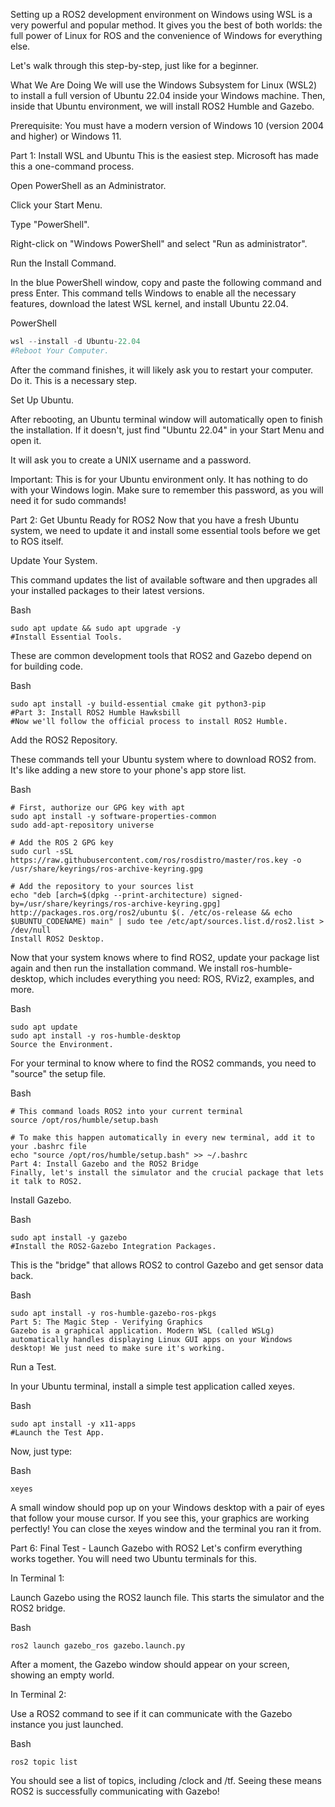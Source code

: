 Setting up a ROS2 development environment on Windows using WSL is a very powerful and popular method. It gives you the best of both worlds: the full power of Linux for ROS and the convenience of Windows for everything else.

Let's walk through this step-by-step, just like for a beginner.

What We Are Doing
We will use the Windows Subsystem for Linux (WSL2) to install a full version of Ubuntu 22.04 inside your Windows machine. Then, inside that Ubuntu environment, we will install ROS2 Humble and Gazebo.

Prerequisite: You must have a modern version of Windows 10 (version 2004 and higher) or Windows 11.

Part 1: Install WSL and Ubuntu
This is the easiest step. Microsoft has made this a one-command process.

Open PowerShell as an Administrator.

Click your Start Menu.

Type "PowerShell".

Right-click on "Windows PowerShell" and select "Run as administrator".

Run the Install Command.

In the blue PowerShell window, copy and paste the following command and press Enter. This command tells Windows to enable all the necessary features, download the latest WSL kernel, and install Ubuntu 22.04.

PowerShell
```python
wsl --install -d Ubuntu-22.04
#Reboot Your Computer.
```
After the command finishes, it will likely ask you to restart your computer. Do it. This is a necessary step.

Set Up Ubuntu.

After rebooting, an Ubuntu terminal window will automatically open to finish the installation. If it doesn't, just find "Ubuntu 22.04" in your Start Menu and open it.

It will ask you to create a UNIX username and a password.

Important: This is for your Ubuntu environment only. It has nothing to do with your Windows login. Make sure to remember this password, as you will need it for sudo commands!

Part 2: Get Ubuntu Ready for ROS2
Now that you have a fresh Ubuntu system, we need to update it and install some essential tools before we get to ROS itself.

Update Your System.

This command updates the list of available software and then upgrades all your installed packages to their latest versions.

Bash
```
sudo apt update && sudo apt upgrade -y
#Install Essential Tools.
```
These are common development tools that ROS2 and Gazebo depend on for building code.

Bash
```
sudo apt install -y build-essential cmake git python3-pip
#Part 3: Install ROS2 Humble Hawksbill
#Now we'll follow the official process to install ROS2 Humble.
```
Add the ROS2 Repository.

These commands tell your Ubuntu system where to download ROS2 from. It's like adding a new store to your phone's app store list.

Bash
```
# First, authorize our GPG key with apt
sudo apt install -y software-properties-common
sudo add-apt-repository universe

# Add the ROS 2 GPG key
sudo curl -sSL https://raw.githubusercontent.com/ros/rosdistro/master/ros.key -o /usr/share/keyrings/ros-archive-keyring.gpg

# Add the repository to your sources list
echo "deb [arch=$(dpkg --print-architecture) signed-by=/usr/share/keyrings/ros-archive-keyring.gpg] http://packages.ros.org/ros2/ubuntu $(. /etc/os-release && echo $UBUNTU_CODENAME) main" | sudo tee /etc/apt/sources.list.d/ros2.list > /dev/null
Install ROS2 Desktop.
```
Now that your system knows where to find ROS2, update your package list again and then run the installation command. We install ros-humble-desktop, which includes everything you need: ROS, RViz2, examples, and more.

Bash
```
sudo apt update
sudo apt install -y ros-humble-desktop
Source the Environment.
```
For your terminal to know where to find the ROS2 commands, you need to "source" the setup file.

Bash
```
# This command loads ROS2 into your current terminal
source /opt/ros/humble/setup.bash

# To make this happen automatically in every new terminal, add it to your .bashrc file
echo "source /opt/ros/humble/setup.bash" >> ~/.bashrc
Part 4: Install Gazebo and the ROS2 Bridge
Finally, let's install the simulator and the crucial package that lets it talk to ROS2.
```
Install Gazebo.

Bash
```
sudo apt install -y gazebo
#Install the ROS2-Gazebo Integration Packages.
```
This is the "bridge" that allows ROS2 to control Gazebo and get sensor data back.

Bash
```
sudo apt install -y ros-humble-gazebo-ros-pkgs
Part 5: The Magic Step - Verifying Graphics
Gazebo is a graphical application. Modern WSL (called WSLg) automatically handles displaying Linux GUI apps on your Windows desktop! We just need to make sure it's working.
```
Run a Test.

In your Ubuntu terminal, install a simple test application called xeyes.

Bash
```
sudo apt install -y x11-apps
#Launch the Test App.
```
Now, just type:

Bash
```
xeyes
```
A small window should pop up on your Windows desktop with a pair of eyes that follow your mouse cursor. If you see this, your graphics are working perfectly! You can close the xeyes window and the terminal you ran it from.

Part 6: Final Test - Launch Gazebo with ROS2
Let's confirm everything works together. You will need two Ubuntu terminals for this.

In Terminal 1:

Launch Gazebo using the ROS2 launch file. This starts the simulator and the ROS2 bridge.

Bash
```
ros2 launch gazebo_ros gazebo.launch.py
```
After a moment, the Gazebo window should appear on your screen, showing an empty world.

In Terminal 2:

Use a ROS2 command to see if it can communicate with the Gazebo instance you just launched.

Bash
```
ros2 topic list
```
You should see a list of topics, including /clock and /tf. Seeing these means ROS2 is successfully communicating with Gazebo!

